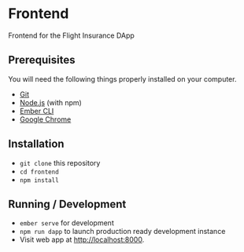 # Frontend

Frontend for the Flight Insurance DApp

## Prerequisites

You will need the following things properly installed on your computer.

- [Git](https://git-scm.com/)
- [Node.js](https://nodejs.org/) (with npm)
- [Ember CLI](https://ember-cli.com/)
- [Google Chrome](https://google.com/chrome/)

## Installation

- `git clone` this repository
- `cd frontend`
- `npm install`

## Running / Development

- `ember serve` for development
- `npm run dapp` to launch production ready development instance
- Visit web app at [http://localhost:8000](http://localhost:8000).
